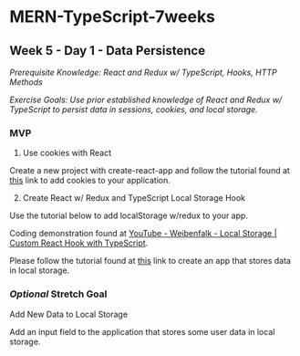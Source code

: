 # MERN-TypeScript-7weeks

## Week 5 - Day 1 - Data Persistence

*Prerequisite Knowledge: React and Redux w/ TypeScript, Hooks, HTTP Methods*

*Exercise Goals: Use prior established knowledge of React and Redux w/ TypeScript to persist data in sessions, cookies, and local storage.*

### MVP
1. Use cookies with React

Create a new project with create-react-app and follow the tutorial found at [this](https://www.tutorialspoint.com/how-to-set-cookies-in-reactjs) link to add cookies to your application.


2. Create React w/ Redux and TypeScript Local Storage Hook

Use the tutorial below to add localStorage w/redux to your app.

Coding demonstration found at [YouTube - Weibenfalk - Local Storage | Custom React Hook with TypeScript](https://www.youtube.com/watch?v=DZpOZt8ru-0). 

Please follow the tutorial found at [this](https://www.youtube.com/watch?v=DZpOZt8ru-0) link to create an app that stores data in local storage. 

### *Optional* Stretch Goal
Add New Data to Local Storage

Add an input field to the application that stores some user data in local storage.

